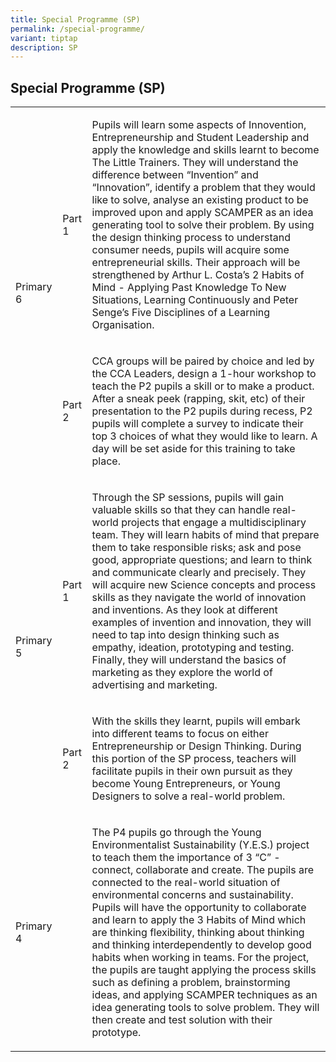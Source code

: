 ```yaml
---
title: Special Programme (SP)
permalink: /special-programme/
variant: tiptap
description: SP
---
```

<h2>Special Programme (SP)</h2>
<table style="minWidth: 75px">
<colgroup>
<col>
<col>
<col>
</colgroup>
<tbody>
<tr>
<td rowspan="2" colspan="1">
<p>Primary 6</p>
</td>
<td rowspan="1" colspan="1">
<p>Part 1</p>
</td>
<td rowspan="1" colspan="1">
<p>Pupils will learn some aspects of Innovention, Entrepreneurship and Student
Leadership and apply the knowledge and skills learnt to become The Little
Trainers. They will understand the difference between “Invention” and “Innovation”,
identify a problem that they would like to solve, analyse an existing product
to be improved upon and apply SCAMPER as an idea generating tool to solve
their problem. By using the design thinking process to understand consumer
needs, pupils will acquire some entrepreneurial skills. Their approach
will be strengthened by Arthur L.&nbsp;Costa’s 2 Habits of Mind - Applying
Past Knowledge To New Situations, Learning Continuously and Peter Senge’s
Five Disciplines of a Learning Organisation.</p>
</td>
</tr>
<tr>
<td rowspan="1" colspan="1">
<p>Part 2</p>
</td>
<td rowspan="1" colspan="1">
<p>CCA groups will be paired by choice and led by the CCA Leaders, design
a 1-hour workshop to teach the P2 pupils a skill or to make a product.
After a sneak peek (rapping, skit, etc) of their presentation to the P2
pupils during recess, P2 pupils will complete a survey to indicate their
top 3 choices of what they would like to learn. A day will be set aside
for this training to take place.</p>
</td>
</tr>
<tr>
<td rowspan="2" colspan="1">
<p>Primary 5</p>
</td>
<td rowspan="1" colspan="1">
<p>Part 1</p>
</td>
<td rowspan="1" colspan="1">
<p>Through the SP sessions, pupils will gain valuable skills so that they
can handle real-world projects that engage a multidisciplinary team. They
will learn habits of mind that prepare them to take responsible risks;
ask and pose good, appropriate questions; and learn to think and communicate
clearly and precisely. They will acquire new Science concepts and process
skills as they navigate the world of innovation and inventions. As they
look at different examples of invention and innovation, they will need
to tap into design thinking such as empathy, ideation, prototyping and
testing. Finally, they will understand the basics of marketing as they
explore the world of advertising and marketing.</p>
</td>
</tr>
<tr>
<td rowspan="1" colspan="1">
<p>Part 2</p>
</td>
<td rowspan="1" colspan="1">
<p>With the skills they learnt, pupils will embark into different teams to
focus on either Entrepreneurship or Design Thinking. During this portion
of the SP process, teachers will facilitate pupils in their own pursuit
as they become Young Entrepreneurs, or Young Designers to solve a real-world
problem.</p>
</td>
</tr>
<tr>
<td rowspan="1" colspan="1">
<p>Primary 4</p>
</td>
<td rowspan="1" colspan="1">
<p>&nbsp;</p>
</td>
<td rowspan="1" colspan="1">
<p>The P4 pupils go through the Young Environmentalist Sustainability (Y.E.S.)
project to teach them the importance of 3 “C” - connect, collaborate and
create. The pupils are connected to the real-world situation of environmental
concerns and sustainability. Pupils will have the opportunity to collaborate
and learn to apply the 3 Habits of Mind which are thinking flexibility,
thinking about thinking and thinking interdependently to develop good habits
when working in teams. For the project, the pupils are taught applying
the process skills such as defining a problem, brainstorming ideas, and
applying SCAMPER techniques as an idea generating tools to solve problem.
They will then create and test solution with their prototype.</p>
</td>
</tr>
</tbody>
</table>
<p></p>